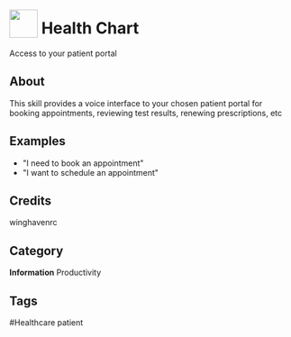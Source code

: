 # <img src="https://raw.githack.com/FortAwesome/Font-Awesome/master/svgs/solid/robot.svg" card_color="#22A7F0" width="50" height="50" style="vertical-align:bottom"/> Health Chart
Access to your patient portal

## About
This skill provides a voice interface to your chosen patient portal for booking appointments, reviewing test results, renewing prescriptions, etc

## Examples
* "I need to book an appointment"
* "I want to schedule an appointment"

## Credits
winghavenrc

## Category
**Information**
Productivity

## Tags
#Healthcare patient

